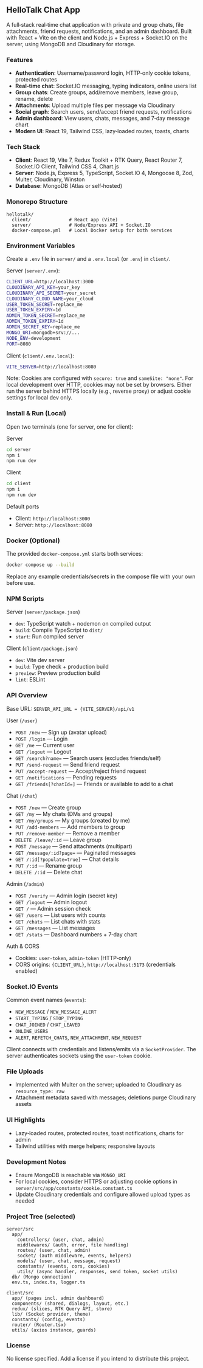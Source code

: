 ## HelloTalk Chat App

A full‑stack real‑time chat application with private and group chats, file attachments, friend requests, notifications, and an admin dashboard. Built with React + Vite on the client and Node.js + Express + Socket.IO on the server, using MongoDB and Cloudinary for storage.

### Features

- **Authentication**: Username/password login, HTTP‑only cookie tokens, protected routes
- **Real‑time chat**: Socket.IO messaging, typing indicators, online users list
- **Group chats**: Create groups, add/remove members, leave group, rename, delete
- **Attachments**: Upload multiple files per message via Cloudinary
- **Social graph**: Search users, send/accept friend requests, notifications
- **Admin dashboard**: View users, chats, messages, and 7‑day message chart
- **Modern UI**: React 19, Tailwind CSS, lazy‑loaded routes, toasts, charts

### Tech Stack

- **Client**: React 19, Vite 7, Redux Toolkit + RTK Query, React Router 7, Socket.IO Client, Tailwind CSS 4, Chart.js
- **Server**: Node.js, Express 5, TypeScript, Socket.IO 4, Mongoose 8, Zod, Multer, Cloudinary, Winston
- **Database**: MongoDB (Atlas or self‑hosted)

### Monorepo Structure

```text
hellotalk/
  client/              # React app (Vite)
  server/              # Node/Express API + Socket.IO
  docker-compose.yml   # Local Docker setup for both services
```

### Environment Variables

Create a `.env` file in `server/` and a `.env.local` (or `.env`) in `client/`.

Server (`server/.env`):

```bash
CLIENT_URL=http://localhost:3000
CLOUDINARY_API_KEY=your_key
CLOUDINARY_API_SECRET=your_secret
CLOUDINARY_CLOUD_NAME=your_cloud
USER_TOKEN_SECRET=replace_me
USER_TOKEN_EXPIRY=1d
ADMIN_TOKEN_SECRET=replace_me
ADMIN_TOKEN_EXPIRY=1d
ADMIN_SECRET_KEY=replace_me
MONGO_URI=mongodb+srv://...
NODE_ENV=development
PORT=8080
```

Client (`client/.env.local`):

```bash
VITE_SERVER=http://localhost:8080
```

Note: Cookies are configured with `secure: true` and `sameSite: "none"`. For local development over HTTP, cookies may not be set by browsers. Either run the server behind HTTPS locally (e.g., reverse proxy) or adjust cookie settings for local dev only.

### Install & Run (Local)

Open two terminals (one for server, one for client):

Server

```bash
cd server
npm i
npm run dev
```

Client

```bash
cd client
npm i
npm run dev
```

Default ports

- Client: `http://localhost:3000`
- Server: `http://localhost:8080`

### Docker (Optional)

The provided `docker-compose.yml` starts both services:

```bash
docker compose up --build
```

Replace any example credentials/secrets in the compose file with your own before use.

### NPM Scripts

Server (`server/package.json`)

- `dev`: TypeScript watch + nodemon on compiled output
- `build`: Compile TypeScript to `dist/`
- `start`: Run compiled server

Client (`client/package.json`)

- `dev`: Vite dev server
- `build`: Type check + production build
- `preview`: Preview production build
- `lint`: ESLint

### API Overview

Base URL: `SERVER_API_URL = {VITE_SERVER}/api/v1`

User (`/user`)

- `POST /new` — Sign up (avatar upload)
- `POST /login` — Login
- `GET /me` — Current user
- `GET /logout` — Logout
- `GET /search?name=` — Search users (excludes friends/self)
- `PUT /send-request` — Send friend request
- `PUT /accept-request` — Accept/reject friend request
- `GET /notifications` — Pending requests
- `GET /friends[?chatId=]` — Friends or available to add to a chat

Chat (`/chat`)

- `POST /new` — Create group
- `GET /my` — My chats (DMs and groups)
- `GET /my/groups` — My groups (created by me)
- `PUT /add-members` — Add members to group
- `PUT /remove-member` — Remove a member
- `DELETE /leave/:id` — Leave group
- `POST /message` — Send attachments (multipart)
- `GET /message/:id?page=` — Paginated messages
- `GET /:id[?populate=true]` — Chat details
- `PUT /:id` — Rename group
- `DELETE /:id` — Delete chat

Admin (`/admin`)

- `POST /verify` — Admin login (secret key)
- `GET /logout` — Admin logout
- `GET /` — Admin session check
- `GET /users` — List users with counts
- `GET /chats` — List chats with stats
- `GET /messages` — List messages
- `GET /stats` — Dashboard numbers + 7‑day chart

Auth & CORS

- Cookies: `user-token`, `admin-token` (HTTP‑only)
- CORS origins: `{CLIENT_URL}`, `http://localhost:5173` (credentials enabled)

### Socket.IO Events

Common event names (`events`):

- `NEW_MESSAGE` / `NEW_MESSAGE_ALERT`
- `START_TYPING` / `STOP_TYPING`
- `CHAT_JOINED` / `CHAT_LEAVED`
- `ONLINE_USERS`
- `ALERT`, `REFETCH_CHATS`, `NEW_ATTACHMENT`, `NEW_REQUEST`

Client connects with credentials and listens/emits via a `SocketProvider`. The server authenticates sockets using the `user-token` cookie.

### File Uploads

- Implemented with Multer on the server; uploaded to Cloudinary as `resource_type: raw`
- Attachment metadata saved with messages; deletions purge Cloudinary assets

### UI Highlights

- Lazy‑loaded routes, protected routes, toast notifications, charts for admin
- Tailwind utilities with merge helpers; responsive layouts

### Development Notes

- Ensure MongoDB is reachable via `MONGO_URI`
- For local cookies, consider HTTPS or adjusting cookie options in `server/src/app/constants/cookie.constant.ts`
- Update Cloudinary credentials and configure allowed upload types as needed

### Project Tree (selected)

```text
server/src
  app/
    controllers/ (user, chat, admin)
    middlewares/ (auth, error, file handling)
    routes/ (user, chat, admin)
    socket/ (auth middleware, events, helpers)
    models/ (user, chat, message, request)
    constants/ (events, cors, cookies)
    utils/ (async handler, responses, send token, socket utils)
  db/ (Mongo connection)
  env.ts, index.ts, logger.ts

client/src
  app/ (pages incl. admin dashboard)
  components/ (shared, dialogs, layout, etc.)
  redux/ (slices, RTK Query API, store)
  lib/ (Socket provider, theme)
  constants/ (config, events)
  router/ (Router.tsx)
  utils/ (axios instance, guards)
```

### License

No license specified. Add a license if you intend to distribute this project.

